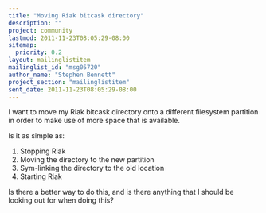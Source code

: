 ```yaml
---
title: "Moving Riak bitcask directory"
description: ""
project: community
lastmod: 2011-11-23T08:05:29-08:00
sitemap:
  priority: 0.2
layout: mailinglistitem
mailinglist_id: "msg05720"
author_name: "Stephen Bennett"
project_section: "mailinglistitem"
sent_date: 2011-11-23T08:05:29-08:00
---
```



I want to move my Riak bitcask directory onto a different filesystem
partition in order to make use of more space that is available.

Is it as simple as:

1. Stopping Riak
2. Moving the directory to the new partition
3. Sym-linking the directory to the old location
4. Starting Riak

Is there a better way to do this, and is there anything that I should be
looking out for when doing this?
